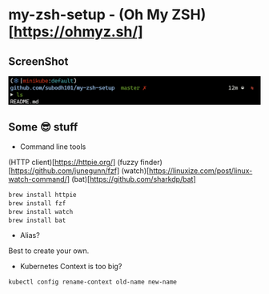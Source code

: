 # my-zsh-setup - (Oh My ZSH)[https://ohmyz.sh/]

## ScreenShot

![](img/screenshot.png)


## Some :sunglasses: stuff

* Command line tools

(HTTP client)[https://httpie.org/]
(fuzzy finder)[https://github.com/junegunn/fzf]
(watch)[https://linuxize.com/post/linux-watch-command/]
(bat)[https://github.com/sharkdp/bat]

```bash
brew install httpie
brew install fzf
brew install watch
brew install bat
```

* Alias?

Best to create your own.

* Kubernetes Context is too big?

```bash
kubectl config rename-context old-name new-name
```


